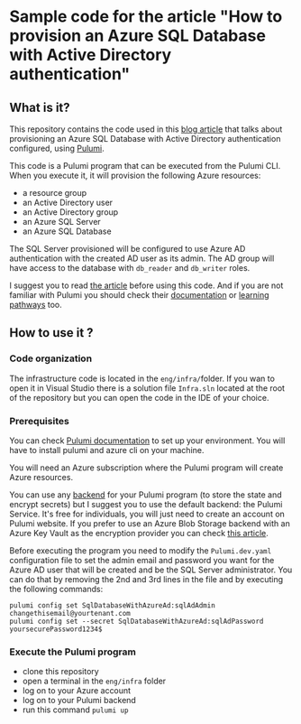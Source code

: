 # Sample code for the article "How to provision an Azure SQL Database with Active Directory authentication"

## What is it?

This repository contains the code used in this [blog article](https://www.techwatching.dev/posts/sqldatabase-active-directory-authent) that talks about provisioning an Azure SQL Database with Active Directory authentication configured, using [Pulumi](https://www.pulumi.com/).

This code is a Pulumi program that can be executed from the Pulumi CLI. When you execute it, it will provision the following Azure resources:
- a resource group
- an Active Directory user
- an Active Directory group
- an Azure SQL Server
- an Azure SQL Database

The SQL Server provisioned will be configured to use Azure AD authentication with the created AD user as its admin. The AD group will have access to the database with `db_reader` and `db_writer` roles.

I suggest you to read [the article](https://www.techwatching.dev/posts/sqldatabase-active-directory-authent) before using this code. And if you are not familiar with Pulumi you should check their [documentation](https://www.pulumi.com/docs/) or [learning pathways](https://www.pulumi.com/learn/) too.

## How to use it ?

### Code organization

The infrastructure code is located in the `eng/infra/`folder. If you wan to open it in Visual Studio there is a solution file `Infra.sln` located at the root of the repository but you can open the code in the IDE of your choice.

### Prerequisites

You can check [Pulumi documentation](https://www.pulumi.com/docs/get-started/azure/begin/) to set up your environment. You will have to install pulumi and azure cli on your machine.

You will need an Azure subscription where the Pulumi program will create Azure resources.

You can use any [backend](https://www.pulumi.com/docs/intro/concepts/state/) for your Pulumi program (to store the state and encrypt secrets) but I suggest you to use the default backend: the Pulumi Service. It's free for individuals, you will just need to create an account on Pulumi website. If you prefer to use an Azure Blob Storage backend with an Azure Key Vault as the encryption provider you can check [this article](https://www.techwatching.dev/posts/pulumi-azure-backend).

Before executing the program you need to modify the `Pulumi.dev.yaml` configuration file to set the admin email and password you want for the Azure AD user that will be created and be the SQL Server administrator. You can do that by removing the 2nd and 3rd lines in the file and by executing the following commands:

```pwsh
pulumi config set SqlDatabaseWithAzureAd:sqlAdAdmin changethisemail@yourtenant.com
pulumi config set --secret SqlDatabaseWithAzureAd:sqlAdPassword yoursecurePassword1234$
```

### Execute the Pulumi program

- clone this repository
- open a terminal in the `eng/infra` folder
- log on to your Azure account
- log on to your Pulumi backend
- run this command `pulumi up`



